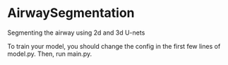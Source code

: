 # AirwaySegmentation
Segmenting the airway using 2d and 3d U-nets

To train your model, you should change the config in the first few lines of model.py. Then, run main.py.
